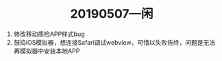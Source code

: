 
<h1 align="center">20190507—闲</h1>
<ol>
  <li>修改移动质检APP样式bug</li> 
  <li>鼓捣iOS模拟器，想连接Safari调试webview，可惜以失败告终，问题是无法再模拟器中安装本地APP</li> 
</ol> 
